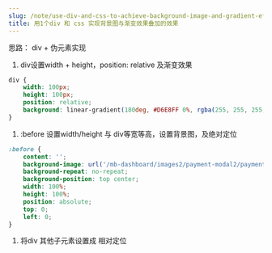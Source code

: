 ```yaml
---
slug: /note/use-div-and-css-to-achieve-background-image-and-gradient-effect
title: 用1个div 和 css 实现背景图与渐变效果叠加的效果
---
```

思路： div + 伪元素实现

1. div设置width + height，position: relative 及渐变效果
```css
div {
	width: 100px;
	height: 100px;
	position: relative;
	background: linear-gradient(180deg, #D6E8FF 0%, rgba(255, 255, 255, 0) 100%);
}
```

1. :before 设置width/height 与 div等宽等高，设置背景图，及绝对定位
```css
:before {
	content: '';
	background-image: url('/mb-dashboard/images2/payment-modal2/payment-ws-2303/background-img.png');
	background-repeat: no-repeat;
	background-position: top center;
	width: 100%;
	height: 100%;
	position: absolute;
	top: 0;
	left: 0;
}
```  

1. 将div 其他子元素设置成 相对定位

